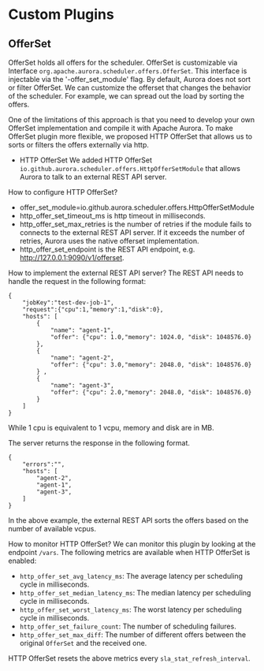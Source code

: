 Custom Plugins
==============

OfferSet
--------
OfferSet holds all offers for the scheduler. OfferSet is customizable via Interface `org.apache.aurora.scheduler.offers.OfferSet`.
This interface is injectable via the '-offer_set_module' flag.
By default, Aurora does not sort or filter OfferSet.
We can customize the offerset that changes the behavior of the scheduler.
For example, we can spread out the load by sorting the offers.

One of the limitations of this approach is that you need to develop your own OfferSet implementation and compile it with Apache Aurora.
To make OfferSet plugin more flexible, we proposed HTTP OfferSet that allows us to sorts or filters the offers externally via http.

* HTTP OfferSet
We added HTTP OfferSet `io.github.aurora.scheduler.offers.HttpOfferSetModule` that allows Aurora to talk to an external REST API server.

How to configure HTTP OfferSet?
- offer_set_module=io.github.aurora.scheduler.offers.HttpOfferSetModule 
- http_offer_set_timeout_ms is http timeout in milliseconds.
- http_offer_set_max_retries is the number of retries if the module fails to connects to the external REST API server.
If it exceeds the number of retries, Aurora uses the native offerset implementation.
- http_offer_set_endpoint is the REST API endpoint, e.g. http://127.0.0.1:9090/v1/offerset.

How to implement the external REST API server?
The REST API needs to handle the request in the following format:
```
{
    "jobKey":"test-dev-job-1",
    "request":{"cpu":1,"memory":1,"disk":0}, 
    "hosts": [
        {
            "name": "agent-1",
            "offer": {"cpu": 1.0,"memory": 1024.0, "disk": 1048576.0}
        },
        {
            "name": "agent-2",
            "offer": {"cpu": 3.0,"memory": 2048.0, "disk": 1048576.0}
        } ,
        {
            "name": "agent-3",
            "offer": {"cpu": 2.0,"memory": 2048.0, "disk": 1048576.0}
        } 
    ]
}
```
While 1 cpu is equivalent to 1 vcpu, memory and disk are in MB.

The server returns the response in the following format.
```
{
    "errors":"",
    "hosts": [
        "agent-2",
        "agent-1",
        "agent-3",
    ]
}
```
In the above example, the external REST API sorts the offers based on the number of available vcpus.

How to monitor HTTP OfferSet?
We can monitor this plugin by looking at the endpoint `/vars`. The following metrics are available when HTTP OfferSet is enabled:
- `http_offer_set_avg_latency_ms`: The average latency per scheduling cycle in milliseconds.
- `http_offer_set_median_latency_ms`: The median latency per scheduling cycle in milliseconds.
- `http_offer_set_worst_latency_ms`: The worst latency per scheduling cycle in milliseconds.
- `http_offer_set_failure_count`: The number of scheduling failures.
- `http_offer_set_max_diff`: The number of different offers between the original `OfferSet` and the received one.

HTTP OfferSet resets the above metrics every `sla_stat_refresh_interval`.
